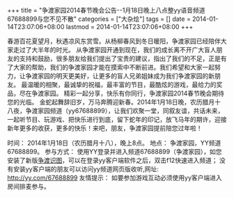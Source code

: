 +++
title = "争渡家园2014春节晚会公告--1月18日晚上八点整yy语音频道67688899与您不见不散"
categories = ["大杂烩"]
tags = []
date = 2014-01-14T23:07:06+08:00
lastmod = 2014-01-14T23:07:06+08:00
+++



春游百花夏望月，秋遇凉风东赏雪。从杨柳春风到冬日暖阳，争渡家园已经陪伴大家走过了大半年的时光。
从争渡家园开通到现在，我们的成长离不开广大盲人朋友的支持和鼓励，很多朋友给我们提出了宝贵的建议，指出了我们的不足，正是有了大家的帮助，我们的争渡家园才能在摸索中不断前进。我们希望和大家一起努力，让争渡家园的明天更美好，让更多的盲人兄弟姐妹成为我们争渡家园的新朋友。
最温暖的相聚，最诚挚的祝福，最丰富的节目，最酷炫的游戏，最给力的奖品，尽在争渡家园。
精彩一起分享，快乐有你同行，争渡家园2014春节晚会期待您的光临。
金蛇起舞辞旧岁，万马奔腾迎新春。2014年1月18日晚，农历腊月十八夜，争渡家园频道（yy67688899），让我们欢聚一堂，同叙友谊，共话未来，一起听节目、玩游戏、把快乐进行到底，留下蛇年的印记，放飞马年的期许，迎接新年更多的收获，更多的快乐！来吧，朋友，争渡家园提前陪您过年啦！

时间： 2014年1月18日（农历腊月十八），晚上8点。
地点： 争渡家园，YY频道67688899。
参与方式： 使用YY登录并进入频道67688899（争渡家园），如您安装了新版[争渡识图][]，可以在登录yy客户端软件之后，双击f12快速进入频道；
没有安装yy客户端的朋友可以访问yy频道网页版收听,网址: 
<http://yy.com/67688899>
友情提示： 如要参加游戏互动必须使用yy客户端进入房间排麦参与。

[争渡识图]: http://www.zdsr.net/zdqst.htm
